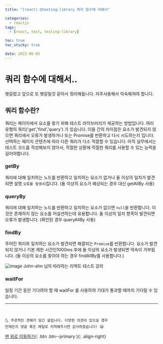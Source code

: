 ```yaml
---
title: "[react] @testing-library 쿼리 함수에 대해서"

categories:
  - reactjs
tags:
  - [react, test, testing-library]

toc: true
toc_sticky: true

date: 2022-06-03
---
```


# 쿼리 함수에 대해서..

헷갈렸고 앞으로 또 헷갈릴것 같아서 정리해둡니다. 자주사용해서 익숙해져야 합니다.

## 쿼리 함수란?

쿼리는 페이지에서 요소를 찾기 위해 테스트 라이브러리가 제공하는 방법입니다.
여러 유형의 쿼리('get','find','query') 가 있습니다. 이들 간의 차이점은 요소가 발견되지 않으면 쿼리에서 오류가 발생하거나 또는 Promise를 반환하고 다시 시도하는지 입니다. 선택하는 페이지 콘텐츠에 따라 다른 쿼리가 다소 적절할 수 있습니다. 아직 실무에서는 테스트 코드를 작성해보지 않아서, 적절한 상황에 적절한 쿼리를 사용할 수 있는 능력을 길러야합니다.

### getBy

쿼리에 대해 일치하는 노드를 반환하고 일치하는 요소가 없거나 둘 이상의 일치가 발견되면 설명 `오류를 발생`시킵니다. (둘 이상의 요소가 예상되는 경우 대신 getAllBy 사용)

### queryBy

쿼리에 대해 일치하는 노드를 반환하고 일치하는 요소가 없으면 `null`을 반환합니다. 이것은 존재하지 않는 요소를 어설션하는데 유용합니다. 둘 이상의 일치 항목이 발견되면 오류가 발생합니다. (확인된 경우 queryAllBy 사용)

### findBy

주어진 쿼리와 일치하는 요소가 발견되면 해결되는 `Promise`를 반환합니다. 요소가 발견되지 않거나 기본 제한 시간인1000ms 후에 둘 이상의 요소가 발생되면 약속이 거부됩니다. (둘 이상의 요소를 찾아야 하는 경우 findAllBy를 사용합니다.)

![image](https://user-images.githubusercontent.com/69495129/171786149-00f2235c-268f-40c4-828d-be1dd00728e0.png)
John-ahn 님의 따라하는 리액트 테스트 강의

### waitFor

일정 기간 동안 기다려야 할 때 waitFor 를 사용하여 기대가 통과할 때까지 기다릴 수 있습니다.

---

<br>

    🌜 주관적인 견해가 담긴 글입니다. 다양한 의견이 있으실 경우
    언제든지 댓글 혹은 메일로 지적해주시면 감사하겠습니다! 😄

[맨 위로 이동하기](#){: .btn .btn--primary }{: .align-right}
